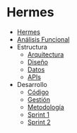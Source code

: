 Hermes
======

* [Hermes](../README.md)
* [Análisis Funcional](analisis-funcional/README.md)
* Estructura
    * [Arquitectura](estructura/arquitectura.md)
    * [Diseño](estructura/diseno.md)
    * [Datos](estructura/datos.md)
    * [APIs](estructura/apis.md)
* Desarrollo
    * [Código](desarrollo/codigo.md)
    * [Gestión](desarrollo/gestion.md)
    * [Metodología](desarrollo/metodologia.md)
    * [Sprint 1](desarrollo/sprint1.md)
    * [Sprint 2](desarrollo/sprint2.md)